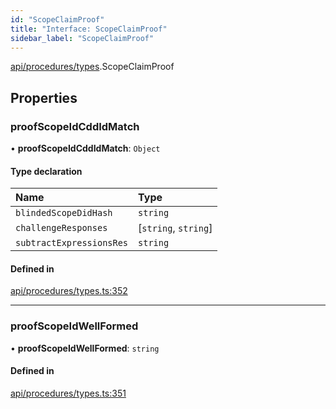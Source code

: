 ```yaml
---
id: "ScopeClaimProof"
title: "Interface: ScopeClaimProof"
sidebar_label: "ScopeClaimProof"
---
```


[api/procedures/types](../../../../../modules/API/Procedures/Types/Types.md).ScopeClaimProof

## Properties

### proofScopeIdCddIdMatch

• **proofScopeIdCddIdMatch**: `Object`

#### Type declaration

| Name | Type |
| :------ | :------ |
| `blindedScopeDidHash` | `string` |
| `challengeResponses` | [`string`, `string`] |
| `subtractExpressionsRes` | `string` |

#### Defined in

[api/procedures/types.ts:352](https://github.com/PolymeshAssociation/polymesh-sdk/blob/07a4c5b0/src/api/procedures/types.ts#L352)

___

### proofScopeIdWellFormed

• **proofScopeIdWellFormed**: `string`

#### Defined in

[api/procedures/types.ts:351](https://github.com/PolymeshAssociation/polymesh-sdk/blob/07a4c5b0/src/api/procedures/types.ts#L351)
